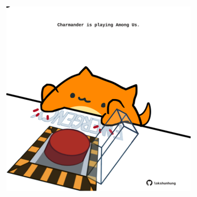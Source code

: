 <!-- built at 06/05/2024, 24:01:27 UTC -->
<p align="center">
  <img width="500" height="500" src="./ReadmeImage.svg">
</p>

